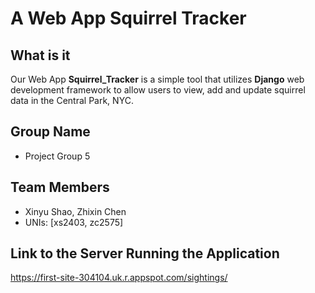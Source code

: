 # A Web App Squirrel Tracker

## What is it
Our Web App **Squirrel_Tracker** is a simple tool that utilizes **Django** web development framework to allow users to view, add and update squirrel data in the Central Park, NYC. 

## Group Name
- Project Group 5

## Team Members
- Xinyu Shao, Zhixin Chen
- UNIs: [xs2403, zc2575]

## Link to the Server Running the Application
https://first-site-304104.uk.r.appspot.com/sightings/
